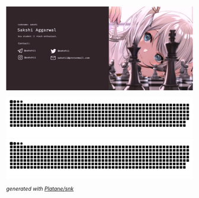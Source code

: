 <p align="center">
  <img src="https://github.com/sakshiagrwal/sakshiagrwal/raw/main/main.jpg"><br>
</p>

![GitHub Snake dark](https://raw.githubusercontent.com/sakshiagrwal/sakshiagrwal/output/github-snake-dark.svg#gh-dark-mode-only)
![GitHub Snake Light](https://raw.githubusercontent.com/sakshiagrwal/sakshiagrwal/output/github-snake.svg#gh-light-mode-only)

_generated with [Platane/snk](https://github.com/Platane/snk)_
